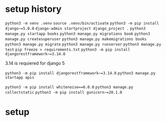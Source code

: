 # setup history

`python3 -m venv .venv`
`source .venv/bin/activate`
`python3 -m pip install django~=5.0.0`
`django-admin startproject django_project .`
`python3 manage.py startapp books`
`python3 manage.py migrations book`
`python3 manage.py createsuperuser`
`python3 manage.py makemigrations books`
`python3 manage.py migrate`
`python3 manage.py runserver`
`python3 manage.py test`
`pip freeze > requirements.txt`
`python3 -m pip install djangorestframework~=3.14.0`

3.14 is requiered for django 5

`python3 -m pip install djangorestframework~=3.14.0`
`python3 manage.py startapp apis`

`python3 -m pip install whitenoise==6.0.0`
`python3 manage.py collectstatic`
`python3 -m pip install gunicorn~=20.1.0`

# setup
